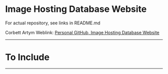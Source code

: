 # Image Hosting Database Website
For actual repository, see links in README.md

Corbett Artym Weblink: <a href="https://github.com/MrArtym/Image-Hosting-Database-Website">Personal GitHub, Image Hosting Database Website</a>

---

# To Include

---
